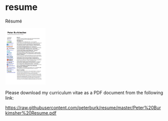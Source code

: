 # resume
Résumé

<img class="aligncenter" alt="CV" src="https://raw.githubusercontent.com/peterburk/resume/master/CV.png" width="128">

Please download my curriculum vitae as a PDF document from the following link:

https://raw.githubusercontent.com/peterburk/resume/master/Peter%20Burkimsher%20Resume.pdf


